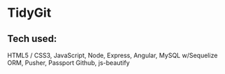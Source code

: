 # TidyGit


## Tech used:
HTML5 / CSS3, JavaScript, Node, Express, Angular, MySQL w/Sequelize ORM, Pusher, Passport Github, js-beautify




